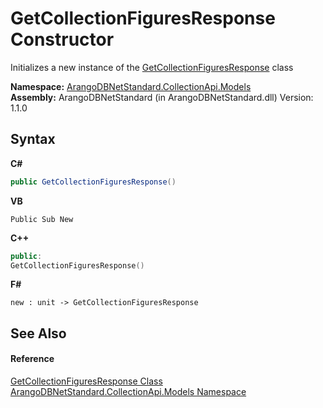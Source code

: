 # GetCollectionFiguresResponse Constructor 
 

Initializes a new instance of the <a href="fde7f7fe-97a5-d828-f355-47528ae88e00">GetCollectionFiguresResponse</a> class

**Namespace:**&nbsp;<a href="eddef630-2e74-9b99-ee5b-91305adea48b">ArangoDBNetStandard.CollectionApi.Models</a><br />**Assembly:**&nbsp;ArangoDBNetStandard (in ArangoDBNetStandard.dll) Version: 1.1.0

## Syntax

**C#**<br />
``` C#
public GetCollectionFiguresResponse()
```

**VB**<br />
``` VB
Public Sub New
```

**C++**<br />
``` C++
public:
GetCollectionFiguresResponse()
```

**F#**<br />
``` F#
new : unit -> GetCollectionFiguresResponse
```


## See Also


#### Reference
<a href="fde7f7fe-97a5-d828-f355-47528ae88e00">GetCollectionFiguresResponse Class</a><br /><a href="eddef630-2e74-9b99-ee5b-91305adea48b">ArangoDBNetStandard.CollectionApi.Models Namespace</a><br />